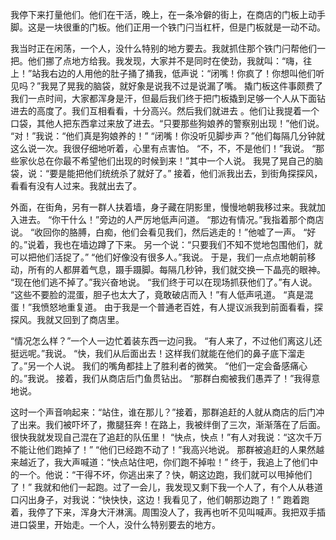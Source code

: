 我停下来打量他们。他们在干活，晚上，在一条冷僻的街上，在商店的门板上动手脚。这是一块很重的门板。他们正用一个铁门闩当杠杆，但是门板就是一动不动。

我当时正在闲荡，一个人，没什么特别的地方要去。我就抓住那个铁门闩帮他们一把。他们挪了点地方给我。我发现，大家并不是同时在使劲，我就叫：“嗨，往上！”站我右边的人用他的肚子捅了捅我，低声说：“闭嘴！你疯了！你想叫他们听见吗？”我晃了晃我的脑袋，就好象是说我不过是说漏了嘴。
撬门板这件事颇费了我们一点时间，大家都浑身是汗，但最后我们终于把门板撬到足够一个人从下面钻进去的高度了。我们互相看看，十分高兴。然后我们就进去 。他们让我提着一个口袋，其他人把东西拿过来放了进去。“只要那些狗娘养的警察别出现！”他们说。
“对！”我说：“他们真是狗娘养的！”
“闭嘴！你没听见脚步声？”他们每隔几分钟就这么说一次。我很仔细地听着，心里有点害怕。
“不，不，不是他们！”我说。
“那些家伙总在你最不希望他们出现的时候到来！”其中一个人说。
我晃了晃自己的脑袋，说：“要是能把他们统统杀了就好了。”
接着，他们派我出去，到街角探探风，看看有没有人过来。我就出去了。

外面，在街角，另有一群人扶着墙，身子藏在阴影里，慢慢地朝我移过来。我就加入进去。
“你干什么！”旁边的人严厉地低声问道。
“那边有情况。”我指着那个商店说。
“收回你的胳膊，白痴，他们会看见我们，然后逃走的！”他嘘了一声。
“好的。”说着，我也在墙边蹲了下来。
另一个说：“只要我们不知不觉地包围他们，就可以把他们活捉了。”
“他们好像没有很多人。”我说。
于是，我们一点点地朝前移动，所有的人都屏着气息，蹑手蹑脚。每隔几秒钟，我们就交换一下晶亮的眼神。
“现在他们逃不掉了。”我兴奋地说。
“我们终于可以在现场抓获他们了。”有人说。
“这些不要脸的混蛋，胆子也太大了，竟敢破店而入！”有人低声吼道。
“真是混蛋！”我愤怒地重复道。
由于我是一个普通老百姓，有人提议派我到前面看看，探探风。我就又回到了商店里。

“情况怎么样？”一个人一边忙着装东西一边问我。
“有人来了，不过他们离这儿还挺远呢。”我说。
“快，我们从后面出去！这样我们就能在他们的鼻子底下溜走了。”另一个人说。
我们的嘴角都挂上了胜利者的微笑。
“他们一定会备感痛心的。”我说。
接着，我们从商店后门鱼贯钻出。
“那群白痴被我们愚弄了！”我得意地说。

这时一个声音响起来：“站住，谁在那儿？”接着，那群追赶的人就从商店的后门冲了出来。我们被吓坏了，撒腿狂奔！在路上，我被绊倒了三次，渐渐落在了后面。很快我就发现自己混在了追赶的队伍里！
“快点，快点！”有人对我说：“这次千万不能让他们跑掉了！”
“他们已经跑不动了！”我高兴地说。
那群被追赶的人果然越来越近了，我大声喊道：“快点站住吧，你们跑不掉啦！”
终于，我追上了他们中的一个。他说：“干得不坏，你逃出来了？快，朝这边跑，我们就可以甩掉他们了！”
我就和他们一起跑。过了一会儿，我发现又剩下我一个人了，有个人从巷道口闪出身子，对我说：“快快快，这边！我看见了，他们朝那边跑了！”
跑着跑着，我停了下来，浑身大汗淋漓。周围没人了，我再也听不见叫喊声。我把双手插进口袋里，开始走。一个人，没什么特别要去的地方。

